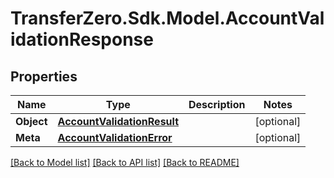 
# TransferZero.Sdk.Model.AccountValidationResponse

## Properties

Name | Type | Description | Notes
------------ | ------------- | ------------- | -------------
**Object** | [**AccountValidationResult**](AccountValidationResult.md) |  | [optional] 
**Meta** | [**AccountValidationError**](AccountValidationError.md) |  | [optional] 

[[Back to Model list]](../README.md#documentation-for-models)
[[Back to API list]](../README.md#documentation-for-api-endpoints)
[[Back to README]](../README.md)

